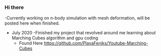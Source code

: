 ### Hi there

-Currently working on n-body simulation with mesh deformation, will be posted here when finished.

- July 2020
  -Finished my project that revolved around me learning about Marching Cubes algorithm and gpu coding
  - Found Here https://github.com/PlavaFeniks/Youtube-Marching-Cubes

<!--
**PlavaFeniks/PlavaFeniks** is a ✨ _special_ ✨ repository because its `README.md` (this file) appears on your GitHub profile.

Here are some ideas to get you started:

- 🔭 I’m currently working on ...
- 🌱 I’m currently learning ...
- 👯 I’m looking to collaborate on ...
- 🤔 I’m looking for help with ...
- 💬 Ask me about ...
- 📫 How to reach me: ...
- ⚡ Fun fact: ...
-->

